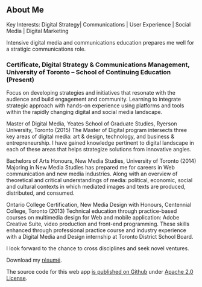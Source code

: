 ## About Me

Key Interests: Digital Strategy| Communications | User Experience | Social Media | Digital Marketing

Intensive digital media and communications education prepares me well for a stratigic communications role.

### Certificate, Digital Strategy & Communications Management, University of Toronto – School of Continuing Education (Present)

Focus on developing strategies and initiatives that resonate with the audience and build engagement and community. Learning to integrate strategic approach with hands-on experience using platforms and tools within the rapidly changing digital and social media landscape.

Master of Digital Media, Yeates School of Graduate Studies, Ryerson University, Toronto (2015)
The Master of Digital program intersects three key areas of digital media: art & design, technology, and business & entrepreneurship. I have gained knowledge pertinent to digital landscape in each of these areas that helps strategize solutions from innovative angles.

Bachelors of Arts Honours, New Media Studies, University of Toronto (2014)
Majoring in New Media Studies has prepared me for careers in Web communication and new media industries. Along with an overview of theoretical and critical understandings of media: political, economic, social and cultural contexts in which mediated images and texts are produced, distributed, and consumed.

Ontario College Certification, New Media Design with Honours, Centennial College, Toronto (2013)
Technical education through practice-based courses on multimedia design for Web and mobile application: Adobe Creative Suite, video production and front-end programming. These skills enhanced through professional practice course and industry experience with a Digital Media and Design internship at Toronto District School Board. 

I look forward to the chance to cross disciplines and seek novel ventures.

Download my [résumé](http://projects.aditibhatia.com/aditi_bhatia.pdf).

The source code for this web app [is published on Github](https://github.com/aditibhatia/portfolio) under [Apache 2.0 License](http://www.apache.org/licenses/LICENSE-2.0.html).
